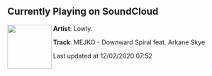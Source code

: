 ## Currently Playing on SoundCloud

[<img align="left" width="100" src="https://i1.sndcdn.com/artworks-sNHHfeaKi1LHYLaj-jzJBuA-t50x50.jpg">](https://soundcloud.com/lowlypalace/mejko-downward-spiral)

**Artist**: Lowly. 

**Track**: MEJKO - Downward Spiral feat. Arkane Skye

Last updated at 12/02/2020 07:52

